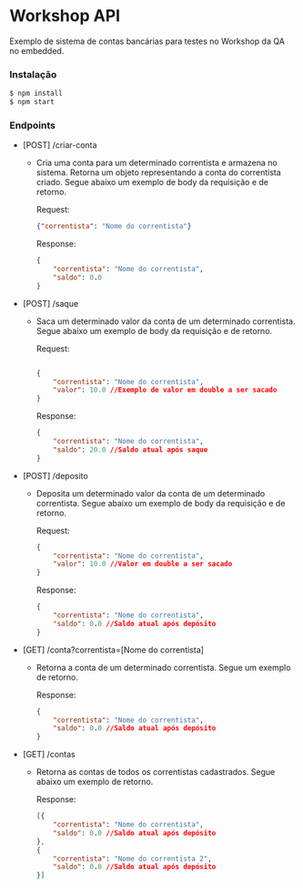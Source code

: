 # Workshop API
Exemplo de sistema de contas bancárias para testes no Workshop da QA no embedded.

### Instalação
```sh
$ npm install
$ npm start
```
### Endpoints
* [POST] /criar-conta
    * Cria uma conta para um determinado correntista e armazena no sistema. Retorna um objeto representando a conta do              correntista criado. Segue abaixo um exemplo de body da requisição e de retorno.
    
        Request:
        ```JSON
        {"correntista": "Nome do correntista"}
        ```
        Response:
        ```JSON
        {
            "correntista": "Nome do correntista",
            "saldo": 0.0
        }
        ```
* [POST] /saque
    * Saca um determinado valor da conta de um determinado correntista. Segue abaixo um exemplo de body da requisição e de retorno.
    
        Request:
        ```JSON
        
        {
            "correntista": "Nome do correntista",
            "valor": 10.0 //Exemplo de valor em double a ser sacado
        }
        
        ```
        
        Response:
        ```JSON
        {
            "correntista": "Nome do correntista",
            "saldo": 20.0 //Saldo atual após saque
        }
        ```
* [POST] /deposito
    * Deposita um determinado valor da conta de um determinado correntista. Segue abaixo um exemplo de body da requisição e de retorno.
        
        Request:
        ```JSON
        {
            "correntista": "Nome do correntista",
            "valor": 10.0 //Valor em double a ser sacado
        }
        ```
        
        Response:
        ```JSON
        {
            "correntista": "Nome do correntista",
            "saldo": 0.0 //Saldo atual após depósito
        }
        ```
* [GET] /conta?correntista=[Nome do correntista]
    * Retorna a conta de um determinado correntista. Segue um exemplo de retorno.
        
        Response:
        ```JSON
        {
            "correntista": "Nome do correntista",
            "saldo": 0.0 //Saldo atual após depósito
        }
        ```
        
* [GET] /contas
    * Retorna as contas de todos os correntistas cadastrados. Segue abaixo um exemplo de retorno.
        
        Response:
        ```JSON
        [{
            "correntista": "Nome do correntista",
            "saldo": 0.0 //Saldo atual após depósito
        },
        {
            "correntista": "Nome do correntista 2",
            "saldo": 0.0 //Saldo atual após depósito
        }]
        ```
